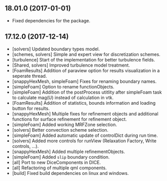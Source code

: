## 18.01.0 (2017-01-01)

- Fixed dependencies for the package.

## 17.12.0 (2017-12-14)

- [solvers] Updated boundary types model.
- [schemes, solvers] Simple and expert view for discretization schemes.
- [turbulence] Start of the implementation for better turbulence fields.
- [Shared, solvers] Improved turbulence model treatment.
- [FoamResults] Addition of paraview option for results visualization in a seperate thread.
- [snappyHexMesh, simpleFoam] Fixes for renaming boundary names.
- [simpleFoam] Option to rename functionObjects.
- [simpleFoam] Addition of the postProcess utitlity after simpleFoam task to calculate mag(U) instead of calculation in vtk.
- [FoamResults] Addition of statistics, bounds information and loading button for results.
- [snappyHexMesh] Multiple fixes for refinement objects and additional functions for surface refinement for refinement object.
- [simpleFoam] Added working MRFZone selection.
- [solvers] Better convection scheme selection.
- [simpleFoam] Added automatic update of controlDict during run time.
- [solvers] Added more controls for runView (Relaxation Factory, Write controls, ...).
- [snappyHexMesh] Added multiple refinementObjects.
- [simpleFoam] Added `slip` boundary condition.
- [all] Port to new DiceComponents in DICE.
- [all] Refactoring of multiple qml components.
- [build] Fixed build dependencies on linux and windows.
